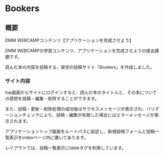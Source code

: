 # Bookers
## 概要

DMM WEBCAMPコンテンツ【アプリケーションを完成させよう】　

DMM WEBCAMPの学習コンテンツ、アプリケーションを完成させようの提出課題です。

読んだ本の内容を投稿する、架空の投稿サイト「Bookers」を作成しました。

### サイト内容

top画面からサイトにログインすると、読んだ本のタイトルと、その本についての感想を投稿・編集・削除することができます。

また、投稿・更新・削除処理の成功後はサクセスメッセージが表示され、バリデーションチェックにより、投稿・編集が失敗した場合にはエラーメッセージが表示されます。

アプリケーショントップ画面をルートパスに設定し、新規投稿フォームと投稿一覧表示をindexページ内に置いてあります。

レイアウトでは、投稿一覧表示にtableタグを利用しています。




